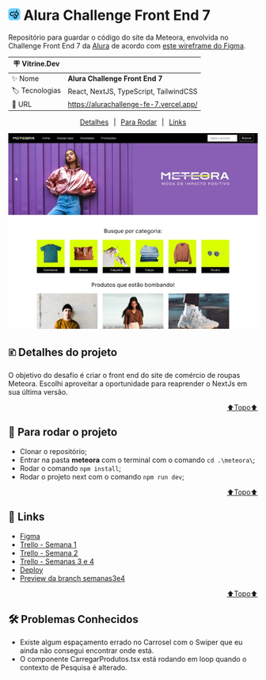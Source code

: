 # <img src="./meteora/public/alura_challenge_icon.png" style="height: 24px"> Alura Challenge Front End 7
Repositório para guardar o código do site da Meteora, envolvida no Challenge Front End 7 da <a href="https://www.alura.com.br/">Alura</a> de acordo com <a href="https://www.figma.com/file/IVO00we38ZQzTayF7Viimm/Challenge-Front-end-%7C-Loja-Meteora-(Copy)?type=design&node-id=2386%3A3188&t=NJQNo7dpIo7Ipb0g-1">este wireframe do Figma</a>.

| :placard: Vitrine.Dev |     |
| -------------  | --- |
| :sparkles: Nome        | **Alura Challenge Front End 7**
| :label: Tecnologias | React, NextJS, TypeScript, TailwindCSS
| :rocket: URL         | https://alurachallenge-fe-7.vercel.app/

<div style="display:flex; justify-content: center; margin-bottom: 10px;">
    <a style="margin: 0 10px" href="#-detalhes-do-projeto">Detalhes</a> | 
    <a style="margin: 0 10px" href="#-para-rodar-o-projeto">Para Rodar</a> | 
    <a style="margin: 0 10px" href="#-links">Links</a>
</div>

<!-- Inserir imagem com a #vitrinedev ao final do link -->
![](./meteora/public/Meteora_Preview.jpg#vitrinedev)

## 🗈 Detalhes do projeto
O objetivo do desafio é criar o front end do site de comércio de roupas Meteora. Escolhi aproveitar a oportunidade para reaprender o NextJs em sua última versão.

<a href="#" style="display:flex; justify-content: end"> ⬆️Topo⬆️</a>

## 📀 Para rodar o projeto
- Clonar o repositório;
- Entrar na pasta __meteora__ com o terminal com o comando ```cd .\meteora\```;
- Rodar o comando ```npm install```;
- Rodar o projeto next com o comando ```npm run dev```;

<a href="#" style="display:flex; justify-content: end"> ⬆️Topo⬆️</a>

## 🔗 Links
- <a href="https://www.figma.com/file/IVO00we38ZQzTayF7Viimm/Challenge-Front-end-%7C-Loja-Meteora-(Copy)?type=design&node-id=2386%3A3188&mode=design&t=S6Ql9fSE4qJuxw4P-1" target="_blank">Figma</a>
- <a href="https://trello.com/b/ezN5ADgZ/alura-challenge-fe-7-semana-1" target="_blank">Trello - Semana 1</a>
- <a href="https://trello.com/b/4nevqD06/alura-challenge-fe-7-semana-2" target="_blank">Trello - Semana 2</a>
- <a href="https://trello.com/b/Skz3kdd1/alura-challenge-fe7-semanas-3-e-4">Trello - Semanas 3 e 4</a>
- <a href="https://alurachallenge-fe-7.vercel.app/">Deploy</a>
- <a href="https://alurachallenge-fe-7-git-semanas3e4-enyus.vercel.app/">Preview da branch semanas3e4</a> 

<a href="#" style="display:flex; justify-content: end"> ⬆️Topo⬆️</a>

## 🛠️ Problemas Conhecidos
- Existe algum espaçamento errado no Carrosel com o Swiper que eu ainda não consegui encontrar onde está.
- O componente CarregarProdutos.tsx está rodando em loop quando o contexto de Pesquisa é alterado.